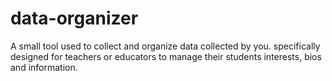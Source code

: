 # data-organizer

A small tool used to collect and organize data collected by you. specifically designed for teachers or educators to manage their students interests, bios and information.


